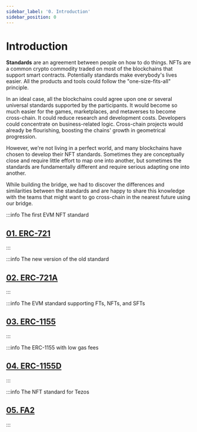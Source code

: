 ```yaml
---
sidebar_label: '0. Introduction'
sidebar_position: 0
---
```


# Introduction

**Standards** are an agreement between people on how to do things. NFTs are a common crypto commodity traded on most of the blockchains that support smart contracts. Potentially standards make everybody's lives easier. All the products and tools could follow the "one-size-fits-all" principle.

In an ideal case, all the blockchains could agree upon one or several universal standards supported by the participants. It would become so much easier for the games, marketplaces, and metaverses to become cross-chain. It could reduce research and development costs. Developers could concentrate on business-related logic. Cross-chain projects would already be flourishing, boosting the chains' growth in geometrical progression.

However, we're not living in a perfect world, and many blockchains have chosen to develop their NFT standards. Sometimes they are conceptually close and require little effort to map one into another, but sometimes the standards are fundamentally different and require serious adapting one into another.

While building the bridge, we had to discover the differences and similarities between the standards and are happy to share this knowledge with the teams that might want to go cross-chain in the nearest future using our bridge.

:::info The first EVM NFT standard
## [01. ERC-721](/docs/nft_standards/ERC721.md)
:::

:::info The new version of the old standard
## [02. ERC-721A](/docs/nft_standards/ERC721A.md)
:::

:::info The EVM standard supporting FTs, NFTs, and SFTs
## [03. ERC-1155](/docs/nft_standards/ERC1155.md)
:::

:::info The ERC-1155 with low gas fees
## [04. ERC-1155D](/docs/nft_standards/erc1155d.md)
:::

:::info The NFT standard for Tezos
## [05. FA2](/docs/nft_standards/FA2.md)
:::